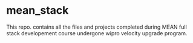 # mean_stack
This repo. contains all the files and projects completed during MEAN full stack developement course undergone wipro velocity upgrade program.
